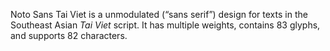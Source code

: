 Noto Sans Tai Viet is a unmodulated (“sans serif”) design for texts in the Southeast Asian _Tai Viet_ script. It has multiple weights, contains 83 glyphs, and supports 82 characters.